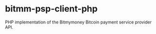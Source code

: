 bitmm-psp-client-php
====================

PHP implementation of the Bitmymoney Bitcoin payment service provider API.
